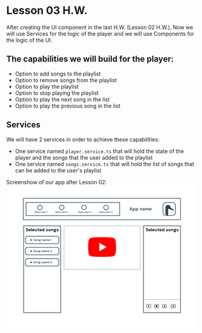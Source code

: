 # Lesson 03 H.W.
After creating the UI component in the last H.W. (Lesson 02 H.W.), Now we will use Services for the logic of the player and we will use Components for the logic of the UI.

## The capabilities we will build for the player:
- Option to add songs to the playlist
- Option to remove songs from the playlist
- Option to play the playlist
- Option to stop playing the playlist
- Option to play the next song in the list
- Option to play the previous song in the list

## Services
We will have 2 services in order to achieve these capabilities:
- One service named `player.service.ts` that will hold the state of the player and the songs that the user added to the playlist
- One service named `songs.service.ts` that will hold the list of songs that can be added to the user's playlist


Screenshow of our app after Lesson 02:
![the app before lesson 03 h.w.](https://raw.githubusercontent.com/YaakovHatam/partner/master/hw/after-lesson-02.png)

